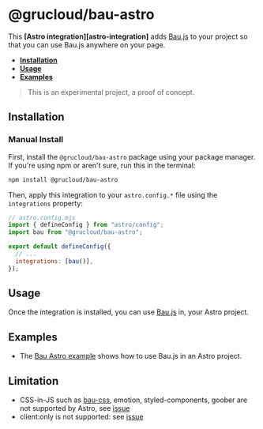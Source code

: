 # @grucloud/bau-astro

This **[Astro integration][astro-integration]** adds [Bau.js](https://github.com/grucloud/bau) to your project so that you can use Bau.js anywhere on your page.

- <strong>[Installation](#installation)</strong>
- <strong>[Usage](#usage)</strong>
- <strong>[Examples](#examples)</strong>

> This is an experimental project, a proof of concept.

## Installation

### Manual Install

First, install the `@grucloud/bau-astro` package using your package manager. If you're using npm or aren't sure, run this in the terminal:

```sh
npm install @grucloud/bau-astro
```

Then, apply this integration to your `astro.config.*` file using the `integrations` property:

```js
// astro.config.mjs
import { defineConfig } from "astro/config";
import bau from "@grucloud/bau-astro";

export default defineConfig({
  // ...
  integrations: [bau()],
});
```

## Usage

Once the integration is installed, you can use [Bau.js](https://github.com/grucloud/bau) in, your Astro project.

## Examples

- The [Bau Astro example](./examples/bau-astro-simple/) shows how to use Bau.js in an Astro project.

## Limitation

- CSS-in-JS such as [bau-css](https://github.com/grucloud/bau/tree/main/bau-css), emotion, styled-components, goober are not supported by Astro, see [issue](https://github.com/withastro/astro/issues/4432)
- client:only is not supported: see [issue](https://github.com/withastro/astro/issues/2526)
